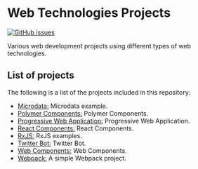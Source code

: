 # Web Technologies Projects
[![GitHub issues](https://img.shields.io/github/issues/Carla-de-Beer/Web-Technologies-Projects.svg?style=flat-square)](https://github.com/Carla-de-Beer/Web-Technologies-Projects/issues)

Various web development projects using different types of web technologies.

## List of projects

The following is a list of the projects included in this repository:

* [Microdata:](https://github.com/Carla-de-Beer/Web-Technologies-Projects/tree/master/Microdata) Microdata example.
* [Polymer Components:](https://github.com/Carla-de-Beer/Web-Technologies-Projects/tree/master/polymer-components) Polymer Components.
* [Progressive Web Application:](https://github.com/Carla-de-Beer/Web-Technologies-Projects/tree/master/progressive-web-application) Progressive Web Application.
* [React Components:](https://github.com/Carla-de-Beer/Web-Technologies-Projects/tree/master/react-components) React Components.
* [RxJS:](https://github.com/Carla-de-Beer/Web-Technologies-Projects/tree/master/RxJS) RxJS examples.
* [Twitter Bot:](https://github.com/Carla-de-Beer/Web-Technologies-Projects/tree/master/twitter-bot) Twitter Bot.
* [Web Components:](https://github.com/Carla-de-Beer/Web-Technologies-Projects/tree/master/web-components) Web Components.
* [Webpack:](https://github.com/Carla-de-Beer/web-technologies-projects/tree/master/Webpack) A simple Webpack project.
